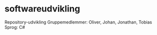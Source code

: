 # softwareudvikling
Repository-udvikling
Gruppemedlemmer: Oliver, Johan, Jonathan, Tobias
Sprog: C#
